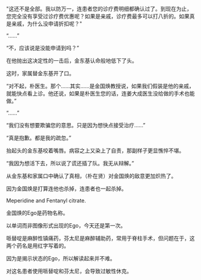 "这还不是全部。我以防万一，连患者您的诊疗费明细都确认过了。到现在为止，您完全没有享受过诊疗费优惠呢？如果是亲戚，诊疗费最多可以打八折的。如果真是亲戚，为什么没申请折扣呢？"

“……”

“不，应该说是没能申请到吗？”

在他抛出这决定性的一击后，金东基认命般地低下了头。

这时，家属替金东基开了口。

“对不起，朴医生。那个……其实……是金国焕教授说，如果我们假装是他的亲戚，就能快点看上诊。他还说，如果是朴医生您的话，连姜大成医生没给做的手术也能做。”

“……”

“我们没有想要欺骗您的意思。只是因为想快点接受治疗……”

“真是抱歉。都是我的疏忽。”

抬起头的金东基咬着嘴唇。病容之上又染上了自责，那副样子更显憔悴不堪。

“我因为想活下去，所以说了谎还插了队。我无从辩解。”

从金东基和家属口中确认了真相，（朴在贤）对金国焕的敌意更加炽热了。

因为金国焕是打算连他也杀掉，连患者也一起杀掉。

Meperidine and Fentanyl citrate.

金国焕的Ego是药物名称。

以单词而非图像形式出现的Ego，今天还是第一次。

哌替啶是麻醉性镇痛药，芬太尼是麻醉辅助药，常用于脊柱手术，但问题在于，这两个药名是用红字写着的。

因为是揭示状态的Ego，所以解读起来并不难。

对这名患者使用哌替啶和芬太尼，会导致过敏性休克。